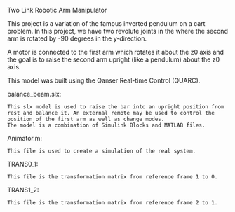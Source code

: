 Two Link Robotic Arm Manipulator

This project is a variation of the famous inverted pendulum on a cart problem. 
In this project, we have two revolute joints in the where the second arm is rotated by -90 degrees in the y-direction. 

A motor is connected to the first arm which rotates it about the z0 axis and the goal is to raise the second arm upright (like a pendulum) about the z0 axis. 

This model was built using the Qanser Real-time Control (QUARC). 

 balance_beam.slx:

	This slx model is used to raise the bar into an upright position from rest and balance it. An external remote may be used to control the position of the first arm as well as change modes. 
	The model is a combination of Simulink Blocks and MATLAB files. 

Animator.m:

	This file is used to create a simulation of the real system.

TRANS0_1: 
	
	This file is the transformation matrix from reference frame 1 to 0.

TRANS1_2: 
	
	This file is the transformation matrix from reference frame 2 to 1.
